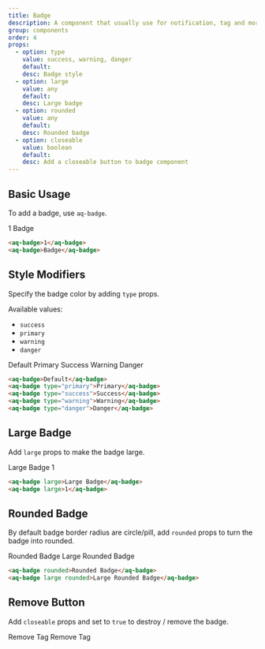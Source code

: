 ```yaml
---
title: Badge
description: A component that usually use for notification, tag and more.
group: components
order: 4
props:
  - option: type
    value: success, warning, danger
    default:
    desc: Badge style
  - option: large
    value: any
    default:
    desc: Large badge
  - option: rounded
    value: any
    default:
    desc: Rounded badge
  - option: closeable
    value: boolean
    default:
    desc: Add a closeable button to badge component
---
```


## Basic Usage

To add a badge, use `aq-badge`.

<aq-card body>
  <aq-badge>1</aq-badge>
  <aq-badge>Badge</aq-badge>
</aq-card>

```html
<aq-badge>1</aq-badge>
<aq-badge>Badge</aq-badge>
```

## Style Modifiers

Specify the badge color by adding `type` props.

Available values:
- `success`
- `primary`
- `warning`
- `danger`

<aq-card body>
  <aq-badge>Default</aq-badge>
  <aq-badge type="primary">Primary</aq-badge>
  <aq-badge type="success">Success</aq-badge>
  <aq-badge type="warning">Warning</aq-badge>
  <aq-badge type="danger">Danger</aq-badge>
</aq-card>

```html
<aq-badge>Default</aq-badge>
<aq-badge type="primary">Primary</aq-badge>
<aq-badge type="success">Success</aq-badge>
<aq-badge type="warning">Warning</aq-badge>
<aq-badge type="danger">Danger</aq-badge>
```

## Large Badge

Add `large` props to make the badge large.

<aq-card body>
  <aq-badge large>Large Badge</aq-badge>
  <aq-badge large>1</aq-badge>
</aq-card>

```html
<aq-badge large>Large Badge</aq-badge>
<aq-badge large>1</aq-badge>
```

## Rounded Badge

By default badge border radius are circle/pill, add `rounded` props to turn the badge into rounded.

<aq-card body>
  <aq-badge rounded>Rounded Badge</aq-badge>
  <aq-badge large rounded>Large Rounded Badge</aq-badge>
</aq-card>

```html
<aq-badge rounded>Rounded Badge</aq-badge>
<aq-badge large rounded>Large Rounded Badge</aq-badge>
```

## Remove Button

Add `closeable` props and set to `true` to destroy / remove the badge.

<aq-card body>
  <aq-badge :closeable="true">Remove Tag</aq-badge>
  <aq-badge :closeable="true" rounded type="primary">Remove Tag</aq-badge>
</aq-card>
